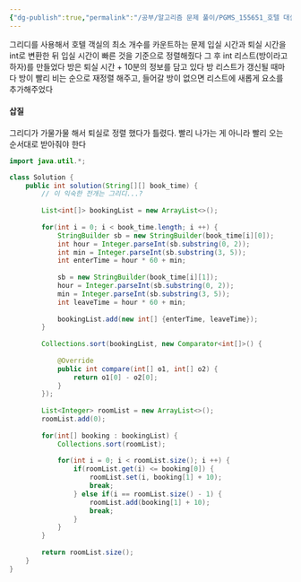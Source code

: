 ```yaml
---
{"dg-publish":true,"permalink":"/공부/알고리즘 문제 풀이/PGMS_155651_호텔 대실/","dgPassFrontmatter":true}
---
```


그리디를 사용해서 호텔 객실의 최소  개수를 카운트하는 문제
입실 시간과 퇴실 시간을 int로 변환한 뒤 입실 시간이 빠른 것을 기준으로 정렬해줬다
그 후 int 리스트(방이라고 하자)를 만들었다 방은 퇴실 시간 + 10분의 정보를 담고 있다
방 리스트가 갱신될 때마다 방이 빨리 비는 순으로 재정렬 해주고,
들어갈 방이 없으면 리스트에 새롭게 요소를 추가해주었다

#### 삽질
그리디가 가물가물 해서 퇴실로 정렬 했다가 틀렸다. 빨리 나가는 게 아니라 빨리 오는 순서대로 받아줘야 한다

```java
import java.util.*;

class Solution {
    public int solution(String[][] book_time) {
        // 이 익숙한 전개는 그리디...?
        
        List<int[]> bookingList = new ArrayList<>();
        
        for(int i = 0; i < book_time.length; i ++) {
            StringBuilder sb = new StringBuilder(book_time[i][0]);
            int hour = Integer.parseInt(sb.substring(0, 2));
            int min = Integer.parseInt(sb.substring(3, 5));
            int enterTime = hour * 60 + min;
            
            sb = new StringBuilder(book_time[i][1]);
            hour = Integer.parseInt(sb.substring(0, 2));
            min = Integer.parseInt(sb.substring(3, 5));
            int leaveTime = hour * 60 + min;
            
            bookingList.add(new int[] {enterTime, leaveTime});
        }
        
        Collections.sort(bookingList, new Comparator<int[]>() {
            
            @Override
            public int compare(int[] o1, int[] o2) {
                return o1[0] - o2[0];
            }
        });
            
        List<Integer> roomList = new ArrayList<>();
        roomList.add(0);
        
        for(int[] booking : bookingList) {
            Collections.sort(roomList);
            
            for(int i = 0; i < roomList.size(); i ++) {
                if(roomList.get(i) <= booking[0]) {
                    roomList.set(i, booking[1] + 10);
                    break;
                } else if(i == roomList.size() - 1) {
                    roomList.add(booking[1] + 10);
                    break;
                }
            }
        }
        
        return roomList.size();
    }
}
```